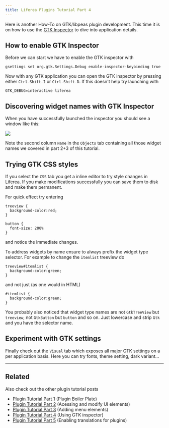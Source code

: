 ```yaml
---
title: Liferea Plugins Tutorial Part 4
---
```


Here is another How-To on GTK/libpeas plugin development. This time it is on
how to use the <a rel="nofollow" href="https://blogs.gnome.org/mclasen/2014/05/15/introducing-gtkinspector/">GTK Inspector</a>
 to dive into application details.

## How to enable GTK Inspector

Before we can start we have to enable the GTK inspector with 

    gsettings set org.gtk.Settings.Debug enable-inspector-keybinding true

Now with any GTK application you can open the GTK inspector by pressing
either `Ctrl-Shift-I` or `Ctrl-Shift-D`. If this doesn't help try launching with

    GTK_DEBUG=interactive liferea

## Discovering widget names with GTK Inspector

When you have successfully launched the inspector you should see a window like this:

<img src='/images/liferea-gtk-inspector.png'/>

Note the second column `Name` in the `Objects` tab containing all those widget
names we covered in part 2+3 of this tutorial.

## Trying GTK CSS styles

If you select the `CSS` tab you get a inline editor to try style changes in
Liferea. If you make modifications successfully you can save them to disk
and make them permanent.

For quick effect try entering

    treeview {
      background-color:red;
    }

    button {
      font-size: 200%
    }

and notice the immediate changes.

To address widgets by name ensure to always prefix the widget type selector.
For example to change the `itemlist` treeview do

    treeview#itemlist {
      background-color:green;
    }

and not just (as one would in HTML)

    #itemlist {
      background-color:green;
    }

You probably also noticed that widget type names are not `GtkTreeView` but
`treeview`, not `GtkButton` but `button` and so on. Just lowercase and strip
`Gtk` and you have the selector name.

## Experiment with GTK settings

Finally check out the `Visual` tab which exposes all major GTK settings on a
per application basis. Here you can try fonts, theme setting, dark variant...

<hr/>

## Related

Also check out the other plugin tutorial posts

<ul>
<li><a href="/liferea/blog/Writing-Liferea-Plugins-Tutorial-Part-1">Plugin Tutorial Part 1</a> (Plugin Boiler Plate)</li>
<li><a href="/liferea/blog/Writing-Liferea-Plugins-Tutorial-Part-2">Plugin Tutorial Part 2</a> (Acessing and modify UI elements)</li>
<li><a href="/liferea/blog/Writing-Liferea-Plugins-Tutorial-Part-3">Plugin Tutorial Part 3</a> (Adding menu elements)</li>
<li><a href="/liferea/blog/Writing-Liferea-Plugins-Tutorial-Part-4">Plugin Tutorial Part 4</a> (Using GTK inspector)</li>
<li><a href="/liferea/blog/Writing-Liferea-Plugins-Tutorial-Part-5">Plugin Tutorial Part 5</a> (Enabling translations for plugins)</li>
</ul>

